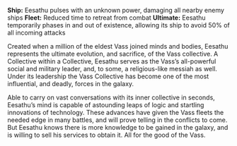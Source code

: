 **Ship:** Eesathu pulses with an unknown power, damaging all nearby enemy ships
**Fleet:** Reduced time to retreat from combat
**Ultimate:** Eesathu temporarily phases in and out of existence, allowing its ship to avoid 50% of all incoming attacks

Created when a million of the eldest Vass joined minds and bodies, Eesathu represents the ultimate evolution, and sacrifice, of the Vass collective.  A Collective within a Collective, Eesathu serves as the Vass’s all-powerful social and military leader, and, to some, a religious-like messiah as well.  Under its leadership the Vass Collective has become one of the most influential, and deadly, forces in the galaxy.

Able to carry on vast conversations with its inner collective in seconds, Eesathu’s mind is capable of astounding leaps of logic and startling innovations of technology.  These advances have given the Vass fleets the needed edge in many battles, and will prove telling in the conflicts to come.  But Eesathu knows there is more knowledge to be gained in the galaxy, and is willing to sell his services to obtain it.  All for the good of the Vass.